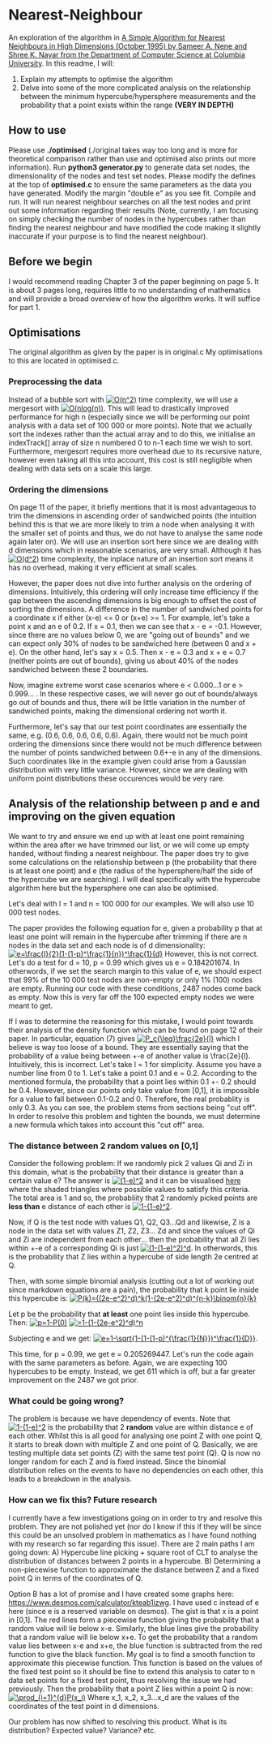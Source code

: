 # Nearest-Neighbour

An exploration of the algorithm in [A Simple Algorithm for Nearest Neighbours in High Dimensions (October 1995) by Sameer A. Nene and Shree K. Nayar from the Department of Computer Science at Columbia University](https://www1.cs.columbia.edu/CAVE/publications/pdfs/Nene_TR95.pdf). In this readme, I will:
1. Explain my attempts to optimise the algorithm
2. Delve into some of the more complicated analysis on the relationship between the minimum hypercube/hypersphere measurements and the probability that a point exists within the range **(VERY IN DEPTH)**

## How to use ##
Please use **./optimised** (./original takes way too long and is more for theoretical comparison rather than use and optimised also prints out more information). Run **python3 generator.py** to generate data set nodes, the dimensionality of the nodes and test set nodes. Please modify the defines at the top of **optimised.c** to ensure the same parameters as the data you have generated. Modify the margin "double e" as you see fit. Compile and run. It will run nearest neighbour searches on all the test nodes and print out some information regarding their results (Note, currently, I am focusing on simply checking the number of nodes in the hypercubes rather than finding the nearest neighbour and have modified the code making it slightly inaccurate if your purpose is to find the nearest neighbour).

## Before we begin
I would recommend reading Chapter 3 of the paper beginning on page 5. It is about 3 pages long, requires little to no understanding of mathematics and will provide a broad overview of how the algorithm works. It will suffice for part 1.

## Optimisations
The original algorithm as given by the paper is in original.c My optimisations to this are located in optimised.c.

### Preprocessing the data
Instead of a bubble sort with <a href="https://www.codecogs.com/eqnedit.php?latex=O(n^2)" target="_blank"><img src="https://latex.codecogs.com/gif.latex?O(n^2)" title="O(n^2)" /></a> time complexity, we will use a mergesort with <a href="https://www.codecogs.com/eqnedit.php?latex=O(nlog(n))" target="_blank"><img src="https://latex.codecogs.com/gif.latex?O(nlog(n))" title="O(nlog(n))" /></a>. This will lead to drastically improved performance for high n (especially since we will be performing our point analysis with a data set of 100 000 or more points). Note that we actually sort the indexes rather than the actual array and to do this, we initialise an indexTrack[] array of size n numbered 0 to n-1 each time we wish to sort. Furthermore, mergesort requires more overhead due to its recursive nature, however even taking all this into account, this cost is still negligible when dealing with data sets on a scale this large.

### Ordering the dimensions
On page 11 of the paper, it briefly mentions that it is most advantageous to trim the dimensions in ascending order of sandwiched points (the intuition behind this is that we are more likely to trim a node when analysing it with the smaller set of points and thus, we do not have to analyse the same node again later on). We will use an insertion sort here since we are dealing with d dimensions which in reasonable scenarios, are very small. Although it has <a href="https://www.codecogs.com/eqnedit.php?latex=O(n^2)" target="_blank"><img src="https://latex.codecogs.com/gif.latex?O(d^2)" title="O(d^2)" /></a> time complexity, the inplace nature of an insertion sort means it has no overhead, making it very efficient at small scales.

However, the paper does not dive into further analysis on the ordering of dimensions. Intuitively, this ordering will only increase time efficiency if the gap between the ascending dimensions is big enough to offset the cost of sorting the dimensions. A difference in the number of sandwiched points for a coordinate x if either (x-e) <= 0 or (x+e) >= 1. For example, let's take a point x and an e of 0.2. If x = 0.1, then we can see that x - e = -0.1. However, since there are no values below 0, we are "going out of bounds" and we can expect only 30% of nodes to be sandwiched here (between 0 and x + e). On the other hand, let's say x = 0.5. Then x - e = 0.3 and x + e = 0.7 (neither points are out of bounds), giving us about 40% of the nodes sandwiched between these 2 boundaries.

Now, imagine extreme worst case scenarios where e < 0.000...1 or e > 0.999... . In these respective cases, we will never go out of bounds/always go out of bounds and thus, there will be little variation in the number of sandwiched points, making the dimensional ordering not worth it.

Furthermore, let's say that our test point coordinates are essentially the same, e.g. (0.6, 0.6, 0.6, 0.6, 0.6). Again, there would not be much point ordering the dimensions since there would not be much difference between the number of points sandwiched between 0.6+-e in any of the dimensions. Such coordinates like in the example given could arise from a Gaussian distribution with very little variance. However, since we are dealing with uniform point distributions these occurences would be very rare.

## Analysis of the relationship between p and e and improving on the given equation
We want to try and ensure we end up with at least one point remaining within the area after we have trimmed our list, or we will come up empty handed, without finding a nearest neighbour. The paper does try to give some calculations on the relationship between p (the probability that there is at least one point) and e (the radius of the hypersphere/half the side of the hypercube we are searching). I will deal specifically with the hypercube algorithm here but the hypersphere one can also be optimised.

Let's deal with l = 1 and n = 100 000 for our examples. We will also use 10 000 test nodes.

The paper provides the following equation for e, given a probability p that at least one point will remain in the hypercube after trimming if there are n nodes in the data set and each node is of d dimensionality:
<a href="https://www.codecogs.com/eqnedit.php?latex=e=\frac{l}{2}(1-(1-p)^\frac{1}{n})^\frac{1}{d}" target="_blank"><img src="https://latex.codecogs.com/gif.latex?e=\frac{l}{2}(1-(1-p)^\frac{1}{n})^\frac{1}{d}" title="e=\frac{l}{2}(1-(1-p)^\frac{1}{n})^\frac{1}{d}" /></a>
However, this is not correct. Let's do a test for d = 10, p = 0.99 which gives us e = 0.184201674. In otherwords, if we set the search margin to this value of e, we should expect that 99% of the 10 000 test nodes are non-empty or only 1% (100) nodes are empty. Running our code with these conditions, 2487 nodes come back as empty. Now this is very far off the 100 expected empty nodes we were meant to get. 

If I was to determine the reasoning for this mistake, I would point towards their analysis of the density function which can be found on page 12 of their paper. In particular, equation (7) gives <a href="https://www.codecogs.com/eqnedit.php?latex=P_c{\leq}\frac{2e}{l}" target="_blank"><img src="https://latex.codecogs.com/gif.latex?P_c{\leq}\frac{2e}{l}" title="P_c{\leq}\frac{2e}{l}" /></a> which I believe is way too loose of a bound. They are essentially saying that the probability of a value being between +-e of another value is \frac{2e}{l}. Intuitively, this is incorrect. Let's take l = 1 for simplicity. Assume you have a number line from 0 to 1. Let's take a point 0.1 and e = 0.2. According to the mentioned formula, the probability that a point lies within 0.1 +- 0.2 should be 0.4. However, since our points only take value from [0,1], it is impossible for a value to fall between 0.1-0.2 and 0. Therefore, the real probablity is only 0.3. As you can see, the problem stems from sections being "cut off". In order to resolve this problem and tighten the bounds, we must determine a new formula which takes into account this "cut off" area.

### The distance between 2 random values on [0,1]
Consider the following problem: If we randomly pick 2 values Qi and Zi in this domain, what is the probability that their distance is greater than a certain value e? The answer is <a href="https://www.codecogs.com/eqnedit.php?latex=(1-e)^2" target="_blank"><img src="https://latex.codecogs.com/gif.latex?(1-e)^2" title="(1-e)^2" /></a> and it can be visualised [here](https://i.stack.imgur.com/ssHTf.png) where the shaded triangles where possible values to satisfy this criteria. The total area is 1 and so, the probabliity that 2 randomly picked points are **less than** e distance of each other is <a href="https://www.codecogs.com/eqnedit.php?latex=1-(1-e)^2" target="_blank"><img src="https://latex.codecogs.com/gif.latex?1-(1-e)^2" title="1-(1-e)^2" /></a>. 

Now, if Q is the test node with values Q1, Q2, Q3...Qd and likewise, Z is a node in the data set with values Z1, Z2, Z3... Zd and since the values of Qi and Zi are independent from each other... then the probability that all Zi lies within +-e of a corresponding Qi is just <a href="https://www.codecogs.com/eqnedit.php?latex=(1-(1-e)^2)^d" target="_blank"><img src="https://latex.codecogs.com/gif.latex?(1-(1-e)^2)^d" title="(1-(1-e)^2)^d" /></a>. In otherwords, this is the probability that Z lies within a hypercube of side length 2e centred at Q.

Then, with some simple binomial analysis (cutting out a lot of working out since markdown equations are a pain), the probability that k point lie inside this hypercube is:
<a href="https://www.codecogs.com/eqnedit.php?latex=P(k)=((2e-e^2)^d)^k(1-(2e-e^2)^d)^{n-k}\binom{n}{k}" target="_blank"><img src="https://latex.codecogs.com/gif.latex?P(k)=((2e-e^2)^d)^k(1-(2e-e^2)^d)^{n-k}\binom{n}{k}" title="P(k)=((2e-e^2)^d)^k(1-(2e-e^2)^d)^{n-k}\binom{n}{k}" /></a>

Let p be the probability that **at least** one point lies inside this hypercube. Then:
<a href="https://www.codecogs.com/eqnedit.php?latex=p=1-P(0)" target="_blank"><img src="https://latex.codecogs.com/gif.latex?p=1-P(0)" title="p=1-P(0)" /></a>
<a href="https://www.codecogs.com/eqnedit.php?latex==1-(1-(2e-e^2)^d)^n" target="_blank"><img src="https://latex.codecogs.com/gif.latex?=1-(1-(2e-e^2)^d)^n" title="=1-(1-(2e-e^2)^d)^n" /></a>

Subjecting e and we get:
<a href="https://www.codecogs.com/eqnedit.php?latex=e=1-\sqrt{1-(1-(1-p)^{\frac{1}{N}})^\frac{1}{D}}" target="_blank"><img src="https://latex.codecogs.com/gif.latex?e=1-\sqrt{1-(1-(1-p)^{\frac{1}{N}})^\frac{1}{D}}" title="e=1-\sqrt{1-(1-(1-p)^{\frac{1}{N}})^\frac{1}{D}}" /></a>.

This time, for p = 0.99, we get e = 0.205269447. Let's run the code again with the same parameters as before. Again, we are expecting 100 hypercubes to be empty. Instead, we get 611 which is off, but a far greater improvement on the 2487 we got prior.

### What could be going wrong?
The problem is because we have dependency of events. Note that <a href="https://www.codecogs.com/eqnedit.php?latex=1-(1-e)^2" target="_blank"><img src="https://latex.codecogs.com/gif.latex?1-(1-e)^2" title="1-(1-e)^2" /></a> is the probability that 2 **random** value are within distance e of each other. Whilst this is all good for analysing one point Z with one point Q, it starts to break down with multiple Z and one point of Q. Basically, we are testing multiple data set points (Z) with the same test point (Q). Q is now no longer random for each Z and is fixed instead. Since the binomial distribution relies on the events to have no dependencies on each other, this leads to a breakdown in the analysis. 

### How can we fix this? Future research
I currently have a few investigations going on in order to try and resolve this problem. They are not polished yet (nor do I know if this if they will be since this could be an unsolved problem in mathematics as I have found nothing with my research so far regarding this issue). There are 2 main paths I am going down:
A) Hypercube line picking + square root of CLT to analyse the distribution of distances between 2 points in a hypercube.
B) Determining a non-piecewise function to approximate the distance between Z and a fixed point Q in terms of the coordinates of Q.

Option B has a lot of promise and I have created some graphs here: https://www.desmos.com/calculator/kteab1izwg. I have used c instead of e here (since e is a reserved variable on desmos). The gist is that x is a point in [0,1]. The red lines form a piecewise function giving the probability that a random value will lie below x-e. Similarly, the blue lines give the probability that a random value will lie below x+e. To get the probability that a random value lies between x-e and x+e, the blue function is subtracted from the red function to give the black function. My goal is to find a smooth function to approximate this piecewise function. This function is based on the values of the fixed test point so it should be fine to extend this analysis to cater to n data set points for a fixed test point, thus resolving the issue we had previously. Then the probability that a point Z lies within a point Q is now:
<a href="https://www.codecogs.com/eqnedit.php?latex=\prod_{i=1}^{d}P(x_i)" target="_blank"><img src="https://latex.codecogs.com/gif.latex?\prod_{i=1}^{d}P(x_i)" title="\prod_{i=1}^{d}P(x_i)" /></a>
Where x_1, x_2, x_3...x_d are the values of the coordinates of the test point in d dimensions.

Our problem has now shifted to resolving this product. What is its distribution? Expected value? Variance? etc.
